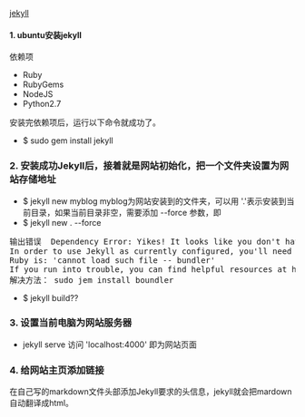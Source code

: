 [jekyll](http://jekyllcn.com/)

#### 1. ubuntu安装jekyll
依赖项 
- Ruby
- RubyGems
- NodeJS
- Python2.7

安装完依赖项后，运行以下命令就成功了。
- $ sudo gem install jekyll

### 2. 安装成功Jekyll后，接着就是网站初始化，把一个文件夹设置为网站存储地址
- $ jekyll new myblog
myblog为网站安装到的文件夹，可以用 '.'表示安装到当前目录，如果当前目录非空，需要添加 --force 参数，即 
- $ jekyll new . --force
<pre>
输出错误  Dependency Error: Yikes! It looks like you don't have bundler or one of its dependencies installed. 
In order to use Jekyll as currently configured, you'll need to install this gem. The full error message from 
Ruby is: 'cannot load such file -- bundler' 
If you run into trouble, you can find helpful resources at https://jekyllrb.com/help/! 
解决方法： sudo jem install boundler
</pre>

- $ jekyll build??

### 3. 设置当前电脑为网站服务器
- jekyll serve
访问 'localhost:4000' 即为网站页面

### 4. 给网站主页添加链接
在自己写的markdown文件头部添加Jekyll要求的头信息，jekyll就会把mardown自动翻译成html。

